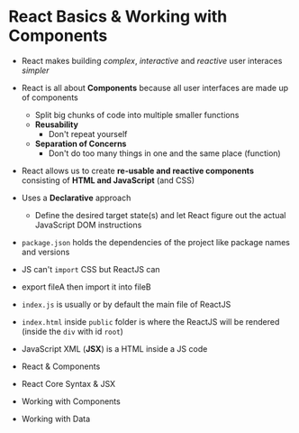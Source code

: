 # React Basics & Working with Components

- React makes building _complex_, _interactive_ and _reactive_ user interaces _simpler_
- React is all about **Components** because all user interfaces are made up of components
  - Split big chunks of code into multiple smaller functions
  - **Reusability**
    - Don't repeat yourself
  - **Separation of Concerns**
    - Don't do too many things in one and the same place (function)
- React allows us to create **re-usable and reactive components** consisting of **HTML and JavaScript** (and CSS)
- Uses a **Declarative** approach
  - Define the desired target state(s) and let React figure out the actual JavaScript DOM instructions
- `package.json` holds the dependencies of the project like package names and versions
- JS can't `import` CSS but ReactJS can
- export fileA then import it into fileB
- `index.js` is usually or by default the main file of ReactJS
- `index.html` inside `public` folder is where the ReactJS will be rendered (inside the `div` with id `root`)
- JavaScript XML (**JSX**) is a HTML inside a JS code

- React & Components
- React Core Syntax & JSX
- Working with Components
- Working with Data
